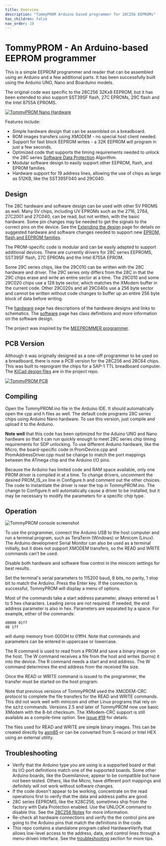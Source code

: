 ```yaml
---
title: Overview
description: "TommyPROM Arduino based programmer for 28C256 EEPROMs"
has_children: false
nav_order: 10
---
```


# TommyPROM - An Arduino-based EEPROM programmer

This is a simple EEPROM programmer and reader that can be assembled using an Arduino and a
few additional parts.  It has been successfully built using the Arduino UNO, Nano and
Boarduino models.

The original code was specific to the 28C256 32Kx8 EEPROM, but it has been extended to
also support SST39SF flash, 27C EPROMs, 29C flash and the Intel 8755A EPROMS.

[![TommyPROM Nano Hardware](images/TommyPROM-nano-700.jpg)](images/TommyPROM-nano.jpg)

Features include:
* Simple hardware design that can be assembled on a breadboard.
* ROM images transfers using XMODEM - no special host client needed.
* Support for fast block EEPROM writes - a 32K EEPROM will program in just a few seconds.
* Optimized code that supports the timing requirements needed to unlock the 28C series [Software Data Protection](82C256-notes) Algorithm.
* Modular software design to easily support other EEPROM, flash, and EPROM families.
* Hardware support for 19 address lines, allowing the use of chips as large as 512KB, like the SST39SF040 and 29C040.

## Design

The 28C hardware and software design can be used with other 5V PROMS as well.  Many 5V
chips, including UV EPROMs such as the 2716, 2764, 27C2001 and 27C040, can be read, but
not written, with the basic hardware. Some pin changes may be needed to get the signals to
the correct pins on the device.  See the [Extending the design](extending) page for
details on suggested hardware and software changes needed to support new
[EPROM, flash,and EEPROM families](prom-families).

The PROM-specific code is modular and can be easily adapted to support additional devices.
There are currently drivers for 28C series EEPROMS, SST39SF flash, 27C EPROMs and the
Intel 8755A EPROM.

Some 29C series chips, like the 29C010 can be written with the 28C hardware and driver.
The 29C series only differs from the 28C in that the 29C chips erase and write an entire
sector at a time.  The 29C010 and some 29C020 chips use a 128 byte sector, which matches
the XModem buffer in the current code.  Other 29C020s and all 29C040s use a 256 byte
sector and cannot be written without code changes to buffer up an entire 256 byte block of
data before writing.

The [hardware](hardware) page has descriptions of the hardware designs and links to
schematics.  The [software](software) page has class definitions and more information on
the software design.

The project was inspired by the
[MEEPROMMER programmer](https://github.com/mkeller0815/MEEPROMMER).

## PCB Version

Although it was originally designed as a one-off programmer to be used on a breadboard,
there is now a PCB version for the 28C256 and 28C64 chips.  This was built to reprogram
the chips for a SAP-1 TTL breadboard computer.  The
[KiCad design files](https://github.com/TomNisbet/TommyPROM/tree/master/schematics) are in
the project repo.

[![TommyPROM PCB](images/TommyPROM-pcb-500.jpg)](images/TommyPROM-pcb.jpg)

## Compiling

Open the TommyPROM.ino file in the Arduino IDE. It should automatically open the cpp and h
files as well. The default code programs 28C series chips using Arduino Nano hardware.  To
use this version, just compile and upload it to the Arduino.

**Note well** that this code has been optimized for the Aduino UNO and Nano hardware so
that it can run quickly enough to meet 28C series chip timing requirements for SDP
unlocking.  To use different Arduino hardware, like the Micro, the board-specific code in
PromDevice.cpp and PromAddressDriver.cpp must be change to match the port mappings between
the ATmega chip and the Arduino I/O pins.

Because the Arduino has limited code and RAM space available, only one PROM driver is
compiled in at a time.  To change drivers, uncomment the desired PROM_IS_xx line in
Configure.h and  comment out the other choices.  The code to instantiate the driver is
near the top in TommyPROM.ino.  The change to Configure.h will automatically cause a
driver to be installed, but it may be necessary to modify the parameters for a specific
chip type.

## Operation
![TommyPROM console screenshot](images/tommyprom-console.png)

To use the programmer, connect the Arduino USB to the host computer and run a terminal
program, such as TeraTerm (Windows) or Minicom (Linux).  The Arduino development Serial
Monitor can also be used as a terminal initially, but it does not support XMODEM
transfers, so the READ and WRITE commands can't be used.

Disable both hardware and software flow control in the minicom settings for best results.

Set the terminal's serial parameters to 115200 baud, 8 bits, no parity, 1 stop bit to
match the Arduino.  Press the Enter key.  If the connection is successful, TommyPROM will
display a menu of options.

Most of the commands take a start address parameter, always entered as 1 to 5 hex
characters.  Leading zeros are not required. If needed, the end address parameter is also
in hex.  Parameters are separated by a space. For example, either of the commands:

    d0000 01ff
    d0 1ff

will dump memory from 0000H to 01ffH.  Note that commands and parameters can be entered in
uppercase or lowercase.

The R command is used to read from a PROM and save a binary image on the host.  The W
command receives a file from the host and writes (burns) it into the device.  The R
command needs a start and end address.  The W command determines the end address from the
received file size.

Once the READ or WRITE command is issued to the programmer, the transfer must
be started on the host program.

Note that previous versions of TommyPROM used the XMODEM-CRC protocol to complete the file
transfers for the READ and WRITE commands.  This did not work well with minicom and other
Linux programs that rely on the sz/rz commands.  Versions 2.5 and later of TommyPROM now
use basic XModem with the 8-bit checksum.  The XModem-CRC support is still available as a
compile-time option.  See [issue #19](https://github.com/TomNisbet/TommyPROM/issues/19)
for details.

The files used for READ and WRITE are simple binary images. This can be created directly
by [asm85](http://github.com/TomNisbet/asm85) or can be converted from S-record or Intel
HEX using an external utility.

## Troubleshooting
* Verify that the Arduino type you are using is a supported board or that its I/O port definitions match one of the supported boards.  Some other Arduino boards, like the
Duemilanove, appear to be compatible but have not been tested. Others, like the Micro,
have different port mappings and definitely will not work without software changes.
* If the code doesn't appear to be working, concentrate on the read operations first to
verify that the data and address paths are good.
* 28C series EEPROMS, like the X28C256, sometimes ship from the factory with Data
Protection enabled.  Use the UNLOCK command to disable this. See the
[28C256 Notes](28C256-notes) for more information.
* Re-check all hardware connections and verify the the control pins are going to the
Arduino pins that match the definitions in the code.
* This repo contains a standalone program called HardwareVerify that allows low-level
access to the address, data, and control lines through a menu-driven interface.  See the [troubleshooting](troubleshooting) section for more tips.
